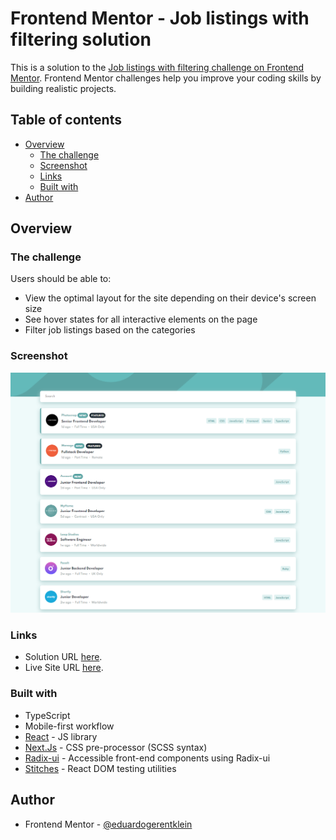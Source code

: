 # Frontend Mentor - Job listings with filtering solution

This is a solution to the [Job listings with filtering challenge on Frontend Mentor](https://www.frontendmentor.io/challenges/job-listings-with-filtering-ivstIPCt). Frontend Mentor challenges help you improve your coding skills by building realistic projects. 

## Table of contents

- [Overview](#overview)
  - [The challenge](#the-challenge)
  - [Screenshot](#screenshot)
  - [Links](#links)
  - [Built with](#built-with)
- [Author](#author)

## Overview

### The challenge

Users should be able to:

- View the optimal layout for the site depending on their device's screen size
- See hover states for all interactive elements on the page
- Filter job listings based on the categories

### Screenshot

![Screenshot](./demo/img/preview-desktop.png)

### Links

- Solution URL [here](https://www.frontendmentor.io/solutions/responsive-design-using-radix-and-stitches-rJ6d82V75).
- Live Site URL [here](https://job-listings-chi.vercel.app/).

### Built with
 
- TypeScript
- Mobile-first workflow
- [React](https://reactjs.org/) - JS library
- [Next.Js](https://sass-lang.com/) - CSS pre-processor (SCSS syntax)
- [Radix-ui](https://jestjs.io/) - Accessible front-end components using Radix-ui
- [Stitches](https://testing-library.com/docs/react-testing-library/intro/) - React DOM testing utilities

## Author

- Frontend Mentor - [@eduardogerentklein](https://www.frontendmentor.io/profile/eduardogerentklein)